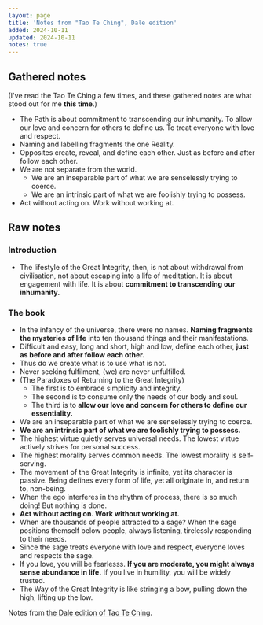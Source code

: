 ```yaml
---
layout: page
title: 'Notes from "Tao Te Ching", Dale edition'
added: 2024-10-11
updated: 2024-10-11
notes: true
---
```


## Gathered notes

(I've read the Tao Te Ching a few times, and these gathered notes are what stood out for me **this time**.)

- The Path is about commitment to transcending our inhumanity. To allow our love and concern for others to define us. To treat everyone with love and respect.
- Naming and labelling fragments the one Reality.
- Opposites create, reveal, and define each other. Just as before and after follow each other.
- We are not separate from the world.
    - We are an inseparable part of what we are senselessly trying to coerce.
    - We are an intrinsic part of what we are foolishly trying to possess.
- Act without acting on. Work without working at.

## Raw notes

### Introduction

- The lifestyle of the Great Integrity, then, is not about withdrawal from civilisation, not about escaping into a life of meditation. It is about engagement with life. It is about **commitment to transcending our inhumanity.**

### The book

- In the infancy of the universe, there were no names. **Naming fragments the mysteries of life** into ten thousand things and their manifestations.
- Difficult and easy, long and short, high and low, define each other, **just as before and after follow each other.**
- Thus do we create what is to use what is not.
- Never seeking fulfilment, (we) are never unfulfilled.
- (The Paradoxes of Returning to the Great Integrity)
    - The first is to embrace simplicity and integrity.
    - The second is to consume only the needs of our body and soul.
    - The third is to **allow our love and concern for others to define our essentiality.**
- We are an inseparable part of what we are senselessly trying to coerce.
- **We are an intrinsic part of what we are foolishly trying to possess.**
- The highest virtue quietly serves universal needs. The lowest virtue actively strives for personal success.
- The highest morality serves common needs. The lowest morality is self-serving.
- The movement of the Great Integrity is infinite, yet its character is passive. Being defines every form of life, yet all originate in, and return to, non-being.
- When the ego interferes in the rhythm of process, there is so much doing! But nothing is done.
- **Act without acting on. Work without working at.**
- When are thousands of people attracted to a sage? When the sage positions themself below people, always listening, tirelessly responding to their needs.
- Since the sage treats everyone with love and respect, everyone loves and respects the sage.
- If you love, you will be fearlesss. **If you are moderate, you might always sense abundance in life.** If you live in humility, you will be widely trusted.
- The Way of the Great Integrity is like stringing a bow, pulling down the high, lifting up the low.

Notes from [the Dale edition of Tao Te Ching](https://www.penguin.co.nz/books/tao-te-ching-9781780289649).
